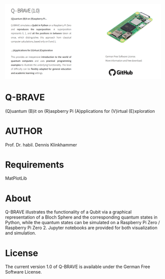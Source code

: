 ![KI-ENNA](https://github.com/statistical-thinking/Q.BRAVE/blob/main/Q-BRAVE.png?raw=true)

# Q-BRAVE
(Q)uantum (B)it on (R)aspberry Pi (A)pplications for (V)irtual (E)xploration

# AUTHOR
Prof. Dr. habil. Dennis Klinkhammer

# Requirements
MatPlotLib

# About
Q-BRAVE illustrates the functionality of a Qubit via a graphical representation of a Bloch Sphere and the corresponding quantum states in Python, while the quantum states can be simulated on a Raspberry Pi Zero / Raspberry Pi Zero 2. Jupyter notebooks are provided for both visualization and simulation.

# License
The current version 1.0 of Q-BRAVE is available under the German Free Software License.
